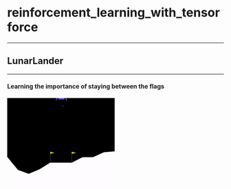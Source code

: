# reinforcement_learning_with_tensorforce

---
## LunarLander
---

#### Learning the importance of staying between the flags

<img src='results/LunarLander/LunarLander0%.gif' width='250' height='200' />
